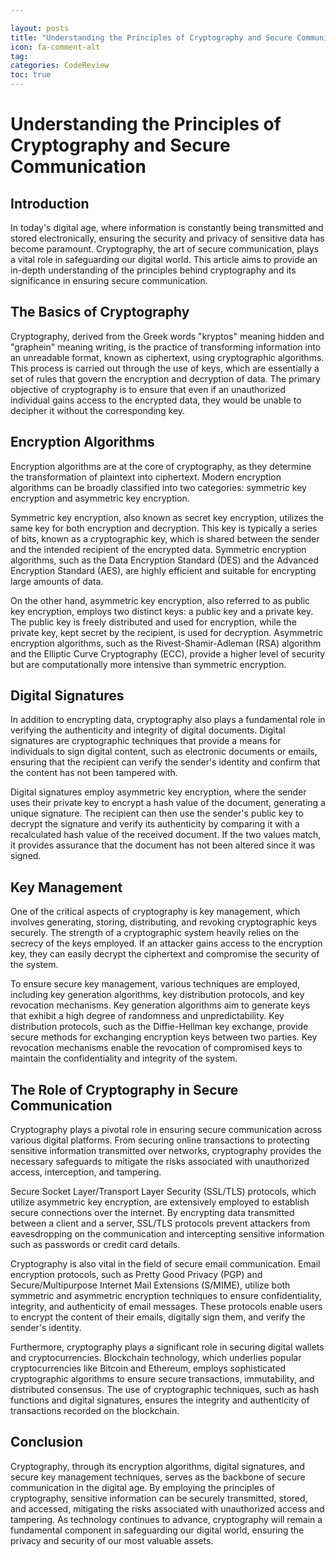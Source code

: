 ```yaml
---

layout: posts
title: "Understanding the Principles of Cryptography and Secure Communication"
icon: fa-comment-alt
tag:      
categories: CodeReview
toc: true
---
```




# Understanding the Principles of Cryptography and Secure Communication

## Introduction

In today's digital age, where information is constantly being transmitted and stored electronically, ensuring the security and privacy of sensitive data has become paramount. Cryptography, the art of secure communication, plays a vital role in safeguarding our digital world. This article aims to provide an in-depth understanding of the principles behind cryptography and its significance in ensuring secure communication.

## The Basics of Cryptography

Cryptography, derived from the Greek words "kryptos" meaning hidden and "graphein" meaning writing, is the practice of transforming information into an unreadable format, known as ciphertext, using cryptographic algorithms. This process is carried out through the use of keys, which are essentially a set of rules that govern the encryption and decryption of data. The primary objective of cryptography is to ensure that even if an unauthorized individual gains access to the encrypted data, they would be unable to decipher it without the corresponding key.

## Encryption Algorithms

Encryption algorithms are at the core of cryptography, as they determine the transformation of plaintext into ciphertext. Modern encryption algorithms can be broadly classified into two categories: symmetric key encryption and asymmetric key encryption.

Symmetric key encryption, also known as secret key encryption, utilizes the same key for both encryption and decryption. This key is typically a series of bits, known as a cryptographic key, which is shared between the sender and the intended recipient of the encrypted data. Symmetric encryption algorithms, such as the Data Encryption Standard (DES) and the Advanced Encryption Standard (AES), are highly efficient and suitable for encrypting large amounts of data.

On the other hand, asymmetric key encryption, also referred to as public key encryption, employs two distinct keys: a public key and a private key. The public key is freely distributed and used for encryption, while the private key, kept secret by the recipient, is used for decryption. Asymmetric encryption algorithms, such as the Rivest-Shamir-Adleman (RSA) algorithm and the Elliptic Curve Cryptography (ECC), provide a higher level of security but are computationally more intensive than symmetric encryption.

## Digital Signatures

In addition to encrypting data, cryptography also plays a fundamental role in verifying the authenticity and integrity of digital documents. Digital signatures are cryptographic techniques that provide a means for individuals to sign digital content, such as electronic documents or emails, ensuring that the recipient can verify the sender's identity and confirm that the content has not been tampered with.

Digital signatures employ asymmetric key encryption, where the sender uses their private key to encrypt a hash value of the document, generating a unique signature. The recipient can then use the sender's public key to decrypt the signature and verify its authenticity by comparing it with a recalculated hash value of the received document. If the two values match, it provides assurance that the document has not been altered since it was signed.

## Key Management

One of the critical aspects of cryptography is key management, which involves generating, storing, distributing, and revoking cryptographic keys securely. The strength of a cryptographic system heavily relies on the secrecy of the keys employed. If an attacker gains access to the encryption key, they can easily decrypt the ciphertext and compromise the security of the system.

To ensure secure key management, various techniques are employed, including key generation algorithms, key distribution protocols, and key revocation mechanisms. Key generation algorithms aim to generate keys that exhibit a high degree of randomness and unpredictability. Key distribution protocols, such as the Diffie-Hellman key exchange, provide secure methods for exchanging encryption keys between two parties. Key revocation mechanisms enable the revocation of compromised keys to maintain the confidentiality and integrity of the system.

## The Role of Cryptography in Secure Communication

Cryptography plays a pivotal role in ensuring secure communication across various digital platforms. From securing online transactions to protecting sensitive information transmitted over networks, cryptography provides the necessary safeguards to mitigate the risks associated with unauthorized access, interception, and tampering.

Secure Socket Layer/Transport Layer Security (SSL/TLS) protocols, which utilize asymmetric key encryption, are extensively employed to establish secure connections over the internet. By encrypting data transmitted between a client and a server, SSL/TLS protocols prevent attackers from eavesdropping on the communication and intercepting sensitive information such as passwords or credit card details.

Cryptography is also vital in the field of secure email communication. Email encryption protocols, such as Pretty Good Privacy (PGP) and Secure/Multipurpose Internet Mail Extensions (S/MIME), utilize both symmetric and asymmetric encryption techniques to ensure confidentiality, integrity, and authenticity of email messages. These protocols enable users to encrypt the content of their emails, digitally sign them, and verify the sender's identity.

Furthermore, cryptography plays a significant role in securing digital wallets and cryptocurrencies. Blockchain technology, which underlies popular cryptocurrencies like Bitcoin and Ethereum, employs sophisticated cryptographic algorithms to ensure secure transactions, immutability, and distributed consensus. The use of cryptographic techniques, such as hash functions and digital signatures, ensures the integrity and authenticity of transactions recorded on the blockchain.

## Conclusion

Cryptography, through its encryption algorithms, digital signatures, and secure key management techniques, serves as the backbone of secure communication in the digital age. By employing the principles of cryptography, sensitive information can be securely transmitted, stored, and accessed, mitigating the risks associated with unauthorized access and tampering. As technology continues to advance, cryptography will remain a fundamental component in safeguarding our digital world, ensuring the privacy and security of our most valuable assets.